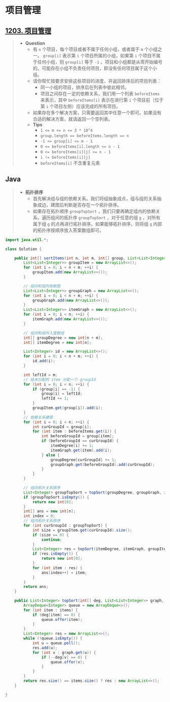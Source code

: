 # 项目管理

## [1203. 项目管理](https://leetcode.cn/problems/sort-items-by-groups-respecting-dependencies/)

> - **Question**
>   - 有 `n` 个项目，每个项目或者不属于任何小组，或者属于 `m` 个小组之一。 `group[i]` 表示第 `i` 个项目所属的小组，如果第 `i` 个项目不属于任何小组，则 `group[i]` 等于 `-1` 。项目和小组都是从零开始编号的。可能存在小组不负责任何项目，即没有任何项目属于这个小组。
>   - 请你帮忙按要求安排这些项目的进度，并返回排序后的项目列表：
>     - 同一小组的项目，排序后在列表中彼此相邻。
>     - 项目之间存在一定的依赖关系，我们用一个列表 `beforeItems` 来表示，其中 `beforeItems[i]` 表示在进行第 `i` 个项目前（位于第 `i` 个项目左侧）应该完成的所有项目。
>   - 如果存在多个解决方案，只需要返回其中任意一个即可。如果没有合适的解决方案，就请返回一个空列表。
>   - **Tips**
>     - `1 <= m <= n <= 3 * 10^4`
>     - `group.length == beforeItems.length == n`
>     - `-1 <= group[i] <= m - 1`
>     - `0 <= beforeItems[i].length <= n - 1`
>     - `0 <= beforeItems[i][j] <= n - 1`
>     - `i != beforeItems[i][j]`
>     - `beforeItems[i]` 不含重复元素

## Java

> - **拓扑排序**
>   - 首先解决组与组的依赖关系。我们将组抽象成点，组与组的关系抽象成边，建图后判断是否存在一个拓扑排序。
>   - 如果存在拓扑顺序 `groupTopSort` ，我们只要再确定组内的依赖关系。遍历组间的拓扑序 `groupTopSort` ，对于任意的组 `g` ，对所有属于组 `g` 的点再进行拓扑排序。如果能够拓扑排序，则将组 `g` 内部的拓扑序按顺序放入答案数组即可。

```java
import java.util.*;

class Solution {

    public int[] sortItems(int n, int m, int[] group, List<List<Integer>> beforeItems) {
        List<List<Integer>> groupItem = new ArrayList<>();
        for (int i = 0; i < n + m; ++i) {
            groupItem.add(new ArrayList<>());
        }

        // 组间和组内依赖图
        List<List<Integer>> groupGraph = new ArrayList<>();
        for (int i = 0; i < n + m; ++i) {
            groupGraph.add(new ArrayList<>());
        }
        List<List<Integer>> itemGraph = new ArrayList<>();
        for (int i = 0; i < n; ++i) {
            itemGraph.add(new ArrayList<>());
        }

        // 组间和组内入度数组
        int[] groupDegree = new int[n + m];
        int[] itemDegree = new int[n];

        List<Integer> id = new ArrayList<>();
        for (int i = 0; i < n + m; ++i) {
            id.add(i);
        }

        int leftId = m;
        // 给未分配的 item 分配一个 groupId
        for (int i = 0; i < n; ++i) {
            if (group[i] == -1) {
                group[i] = leftId;
                leftId += 1;
            }
            groupItem.get(group[i]).add(i);
        }
        // 依赖关系建图
        for (int i = 0; i < n; ++i) {
            int curGroupId = group[i];
            for (int item : beforeItems.get(i)) {
                int beforeGroupId = group[item];
                if (beforeGroupId == curGroupId) {
                    itemDegree[i] += 1;
                    itemGraph.get(item).add(i);
                } else {
                    groupDegree[curGroupId] += 1;
                    groupGraph.get(beforeGroupId).add(curGroupId);
                }
            }
        }

        // 组间拓扑关系排序
        List<Integer> groupTopSort = topSort(groupDegree, groupGraph, id);
        if (groupTopSort.isEmpty()) {
            return new int[0];
        }
        int[] ans = new int[n];
        int index = 0;
        // 组内拓扑关系排序
        for (int curGroupId : groupTopSort) {
            int size = groupItem.get(curGroupId).size();
            if (size == 0) {
                continue;
            }
            List<Integer> res = topSort(itemDegree, itemGraph, groupItem.get(curGroupId));
            if (res.isEmpty()) {
                return new int[0];
            }
            for (int item : res) {
                ans[index++] = item;
            }
        }
        return ans;
    }

    public List<Integer> topSort(int[] deg, List<List<Integer>> graph, List<Integer> items) {
        ArrayDeque<Integer> queue = new ArrayDeque<>();
        for (int item : items) {
            if (deg[item] == 0) {
                queue.offer(item);
            }
        }
        List<Integer> res = new ArrayList<>();
        while (!queue.isEmpty()) {
            int u = queue.poll();
            res.add(u);
            for (int v : graph.get(u)) {
                if (--deg[v] == 0) {
                    queue.offer(v);
                }
            }
        }
        return res.size() == items.size() ? res : new ArrayList<>();
    }

}
```
